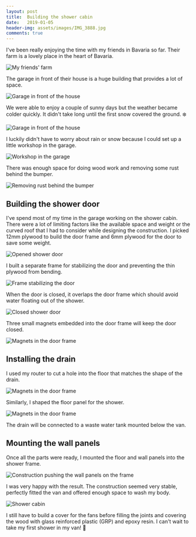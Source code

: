 ```yaml
---
layout: post
title:  Building the shower cabin
date:   2019-01-05
header-img: assets/images/IMG_3888.jpg
comments: true
---
```


I've been really enjoying the time with my friends in Bavaria so far. Their farm is a lovely place in the heart of Bavaria.

![My friends' farm](/assets/images/IMG_3822.jpg)

The garage in front of their house is a huge building that provides a lot of space.

![Garage in front of the house](/assets/images/IMG_3718.jpg)

We were able to enjoy a couple of sunny days but the weather became colder quickly. It didn't take long until the first snow covered the ground. :snowflake:

![Garage in front of the house](/assets/images/IMG_3900.jpg)

I luckily didn't have to worry about rain or snow because I could set up a little workshop in the garage.

![Workshop in the garage](/assets/images/IMG_3752.jpg)

There was enough space for doing wood work and removing some rust behind the bumper.

![Removing rust behind the bumper](/assets/images/IMG_3849.jpg)

## Building the shower door

I've spend most of my time in the garage working on the shower cabin. There were a lot of limiting factors like the available space and weight or the curved roof that I had to consider while designing the construction. I picked 12mm plywood to build the door frame and 6mm plywood for the door to save some weight.

![Opened shower door](/assets/images/IMG_3740.jpg)

I built a separate frame for stabilizing the door and preventing the thin plywood from bending.

![Frame stabilizing the door](/assets/images/IMG_3723.jpg)

When the door is closed, it overlaps the door frame which should avoid water floating out of the shower.

![Closed shower door](/assets/images/IMG_3743.jpg)

Three small magnets embedded into the door frame will keep the door closed.

![Magnets in the door frame](/assets/images/IMG_3748.jpg)

## Installing the drain

I used my router to cut a hole into the floor that matches the shape of the drain.

![Magnets in the door frame](/assets/images/IMG_3829.jpg)

Similarly, I shaped the floor panel for the shower.

![Magnets in the door frame](/assets/images/IMG_3834.jpg)

The drain will be connected to a waste water tank mounted below the van.

## Mounting the wall panels

Once all the parts were ready, I mounted the floor and wall panels into the shower frame.

![Construction pushing the wall panels on the frame](/assets/images/IMG_3888.jpg)

I was very happy with the result. The construction seemed very stable, perfectly fitted the van and offered enough space to wash my body.

![Shower cabin](/assets/images/IMG_3893.jpg)

I still have to build a cover for the fans before filling the joints and covering the wood with glass reinforced plastic (GRP) and epoxy resin. I can't wait to take my first shower in my van! :shower:

